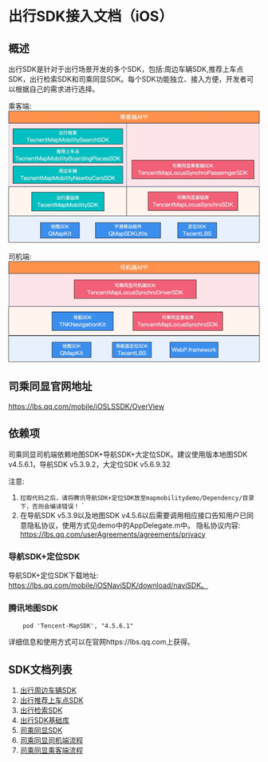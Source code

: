 # 出行SDK接入文档（iOS）

## 概述

出行SDK是针对于出行场景开发的多个SDK，包括:周边车辆SDK,推荐上车点SDK，出行检索SDK和司乘同显SDK。每个SDK功能独立、接入方便，开发者可以根据自己的需求进行选择。

乘客端:
![](passengerSDK.jpg)

司机端:
![](driverSDK.jpg)

## 司乘同显官网地址

https://lbs.qq.com/mobile/iOSLSSDK/OverView

## 依赖项
司乘同显司机端依赖地图SDK+导航SDK+大定位SDK。建议使用版本地图SDK v4.5.6.1，导航SDK v5.3.9.2，大定位SDK v5.6.9.32

注意:
1. `拉取代码之后，请将腾讯导航SDK+定位SDK放至mapmobilitydemo/Dependency/目录下，否则会编译错误！`
`
2. 在导航SDK v5.3.9以及地图SDK v4.5.6以后需要调用相应接口告知用户已同意隐私协议，使用方式见demo中的AppDelegate.m中。 隐私协议内容: https://lbs.qq.com/userAgreements/agreements/privacy

### 导航SDK+定位SDK
导航SDK+定位SDK下载地址: https://lbs.qq.com/mobile/iOSNaviSDK/download/naviSDK。


### 腾讯地图SDK 
```
	pod 'Tencent-MapSDK', "4.5.6.1"
```
详细信息和使用方式可以在官网https://lbs.qq.com上获得。


## SDK文档列表
1. [出行周边车辆SDK](docs/TencentMapMobilityNearbyCarsSDK.md)
2. [出行推荐上车点SDK](docs/TencentMapMobilityBoardingPlacesSDK.md)
3. [出行检索SDK](docs/TencentMapMobilitySearchSDK.md)
4. [出行SDK基础库](docs/MobilitySDK.md)
5. [司乘同显SDK](docs/TencentMapLocusSyncSDK.md)
6. [司乘同显司机端流程](docs/TencentMapLocusSyncDriverSDK.md)
7. [司乘同显乘客端流程](docs/TencentMapLocusSyncPassengnerSDK.md)
